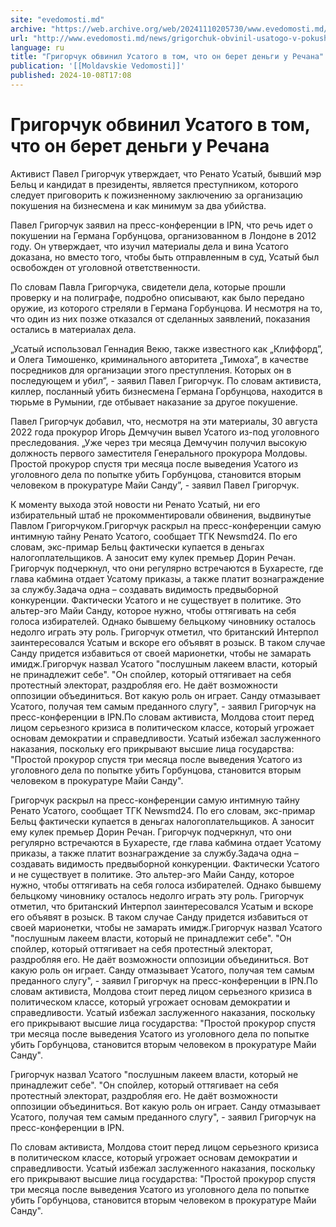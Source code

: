```yaml
---
site: "evedomosti.md"
archive: "https://web.archive.org/web/20241110205730/www.evedomosti.md/news/grigorchuk-obvinil-usatogo-v-pokushenii-na-gorbuncova"
url: "http://www.evedomosti.md/news/grigorchuk-obvinil-usatogo-v-pokushenii-na-gorbuncova"
language: ru
title: "Григорчук обвинил Усатого в том, что он берет деньги у Речана"
publication: '[[Moldavskie Vedomosti]]'
published: 2024-10-08T17:08
---
```


# Григорчук обвинил Усатого в том, что он берет деньги у Речана

Активист Павел Григорчук утверждает, что Ренато Усатый, бывший мэр Бельц и кандидат в президенты, является преступником, которого следует приговорить к пожизненному заключению за организацию покушения на бизнесмена и как минимум за два убийства.

Павел Григорчук заявил на пресс-конференции в IPN, что речь идет о покушении на Германа Горбунцова, организованном в Лондоне в 2012 году. Он утверждает, что изучил материалы дела и вина Усатого доказана, но вместо того, чтобы быть отправленным в суд, Усатый был освобожден от уголовной ответственности.

По словам Павла Григорчука, свидетели дела, которые прошли проверку и на полиграфе, подробно описывают, как было передано оружие, из которого стреляли в Германа Горбунцова. И несмотря на то, что один из них позже отказался от сделанных заявлений, показания остались в материалах дела.

„Усатый использовал Геннадия Векю, также известного как „Клиффорд”, и Олега Тимошенко, криминального авторитета „Тимоха”, в качестве посредников для организации этого преступления. Которых он в последующем и убил”, - заявил Павел Григорчук. По словам активиста, киллер, посланный убить бизнесмена Германа Горбунцова, находится в тюрьме в Румынии, где отбывает наказание за другое покушение.

Павел Григорчук добавил, что, несмотря на эти материалы, 30 августа 2022 года прокурор Игорь Демчучин вывел Усатого из-под уголовного преследования. „Уже через три месяца Демчучин получил высокую должность первого заместителя Генерального прокурора Молдовы. Простой прокурор спустя три месяца после выведения Усатого из уголовного дела по попытке убить Горбунцова, становится вторым человеком в прокуратуре Майи Санду”, - заявил Павел Григорчук.

К моменту выхода этой новости ни Ренато Усатый, ни его избирательный штаб не прокомментировали обвинения, выдвинутые Павлом Григорчуком.Григорчук раскрыл на пресс-конференции самую интимную тайну Ренато Усатого, сообщает ТГК Newsmd24. По его словам, экс-примар Бельц фактически купается в деньгах налогоплательщиков. А заносит ему кулек премьер Дорин Речан. Григорчук подчеркнул, что они регулярно встречаются в Бухаресте, где глава кабмина отдает Усатому приказы, а также платит вознаграждение за службу.Задача одна – создавать видимость предвыборной конкуренции. Фактически Усатого и не существует в политике. Это альтер-эго Майи Санду, которое нужно, чтобы оттягивать на себя голоса избирателей. Однако бывшему бельцкому чиновнику осталось недолго играть эту роль. Григорчук отметил, что британский Интерпол заинтересовался Усатым и вскоре его объявят в розыск. В таком случае Санду придется избавиться от своей марионетки, чтобы не замарать имидж.Григорчук назвал Усатого "послушным лакеем власти, который не принадлежит себе". "Он спойлер, который оттягивает на себя протестный электорат, раздробляя его. Не даёт возможности оппозиции объединиться. Вот какую роль он играет. Санду отмазывает Усатого, получая тем самым преданного слугу", - заявил Григорчук на пресс-конференции в IPN.По словам активиста, Молдова стоит перед лицом серьезного кризиса в политическом классе, который угрожает основам демократии и справедливости. Усатый избежал заслуженного наказания, поскольку его прикрывают высшие лица государства: "Простой прокурор спустя три месяца после выведения Усатого из уголовного дела по попытке убить Горбунцова, становится вторым человеком в прокуратуре Майи Санду".

Григорчук раскрыл на пресс-конференции самую интимную тайну Ренато Усатого, сообщает ТГК Newsmd24. По его словам, экс-примар Бельц фактически купается в деньгах налогоплательщиков. А заносит ему кулек премьер Дорин Речан. Григорчук подчеркнул, что они регулярно встречаются в Бухаресте, где глава кабмина отдает Усатому приказы, а также платит вознаграждение за службу.Задача одна – создавать видимость предвыборной конкуренции. Фактически Усатого и не существует в политике. Это альтер-эго Майи Санду, которое нужно, чтобы оттягивать на себя голоса избирателей. Однако бывшему бельцкому чиновнику осталось недолго играть эту роль. Григорчук отметил, что британский Интерпол заинтересовался Усатым и вскоре его объявят в розыск. В таком случае Санду придется избавиться от своей марионетки, чтобы не замарать имидж.Григорчук назвал Усатого "послушным лакеем власти, который не принадлежит себе". "Он спойлер, который оттягивает на себя протестный электорат, раздробляя его. Не даёт возможности оппозиции объединиться. Вот какую роль он играет. Санду отмазывает Усатого, получая тем самым преданного слугу", - заявил Григорчук на пресс-конференции в IPN.По словам активиста, Молдова стоит перед лицом серьезного кризиса в политическом классе, который угрожает основам демократии и справедливости. Усатый избежал заслуженного наказания, поскольку его прикрывают высшие лица государства: "Простой прокурор спустя три месяца после выведения Усатого из уголовного дела по попытке убить Горбунцова, становится вторым человеком в прокуратуре Майи Санду".

Григорчук назвал Усатого "послушным лакеем власти, который не принадлежит себе". "Он спойлер, который оттягивает на себя протестный электорат, раздробляя его. Не даёт возможности оппозиции объединиться. Вот какую роль он играет. Санду отмазывает Усатого, получая тем самым преданного слугу", - заявил Григорчук на пресс-конференции в IPN.

По словам активиста, Молдова стоит перед лицом серьезного кризиса в политическом классе, который угрожает основам демократии и справедливости. Усатый избежал заслуженного наказания, поскольку его прикрывают высшие лица государства: "Простой прокурор спустя три месяца после выведения Усатого из уголовного дела по попытке убить Горбунцова, становится вторым человеком в прокуратуре Майи Санду".